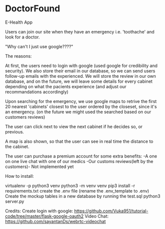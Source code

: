 # DoctorFound
E-Health App

Users can join our site when they have an emergency i.e. 'toothache' and look for a doctor.

"Why can't I just use google????"

The reasons:

At first, the users need to login with google (used google for credibility and security). We also store their email in our database, so we can send users follow-up emails with the experienced. We will store the review in our own database, and on the future, we will leave some details for every cabinet depending on what the pacients experience (and adjust our recommandations accordingly)

Upon searching for the emergency, we use google maps to retrive the first 20 nearest 'cabinets' closest to the user ordered by the closeset, since it's an emergency. (on the future we might used the searched based on our customers reviews)

The user can click next to view the next cabinet if he decides so, or previous.

A map is also shown, so that the user can see in real time the distance to the cabinet.


The user can purchase a premium account for some extra benefits:
    -A one on one live chat with one of our medics
    -Our customs reviews(left by the customers)- Not implemented yet



How to install:

virtualenv -p python3 venv
python3 -m venv venv
pip3 install -r requirements.txt
create the .env file (rename the .env_template to .env)
Create the mockup tables in a new database by running the test.sql
python3 server.py





Credits:
Create login with google: https://github.com/Vuka951/tutorial-code/tree/master/flask-google-oauth2
Video Chat: https://github.com/sayantanDs/webrtc-videochat